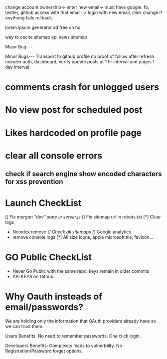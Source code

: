 change account ownership-> enter new email-> must have google, fb, twitter, github access with that email- > login with new email, click change if anythong fails rollback.

lorem ipsum generator ad free on hc.

way to cache sitemap api
news sitemap

Major Bug---

Minor Bugs--- Transport to github
profile no proof of follow after refresh.
noindex auth, dashboard, verify
update posts at 1 hr interval and pages 1 day interval

# comments crash for unlogged users
# No view post for scheduled post
# Likes hardcoded on profile page
# clear all console errors
## check if search engine show encoded characters for xss prevention
# Launch CheckList
[*] Fix morgan "dev" state in server.js
[*] Fix sitemap url in robots.txt
[*] Clear logs
- Noindex remove
[*] Check all sitemaps
[*] Google analytics
- remove console logs
[*] All size icons, apple microsoft tile, favicon...

# GO Public CheckList


- Never Go Public with the same repo, keys remain in older commits
- API KEYS on Github

# Why Oauth insteads of email/passwords?

We are holding only the information that OAuth providers already have so we can trust them.

Users Benefits.
No need to remember passwords.
One click login.

Developers Benefits:
Complexity leads to vulnerbility.
No Registration/Password forget options.
